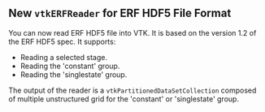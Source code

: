 ## New `vtkERFReader` for ERF HDF5 File Format

You can now read ERF HDF5 file into VTK. It is based on the version 1.2 of the ERF HDF5 spec.
It supports:

* Reading a selected stage.
* Reading the 'constant' group.
* Reading the 'singlestate' group.

The output of the reader is a `vtkPartitionedDataSetCollection` composed of multiple unstructured grid for the 'constant' or 'singlestate' group.
